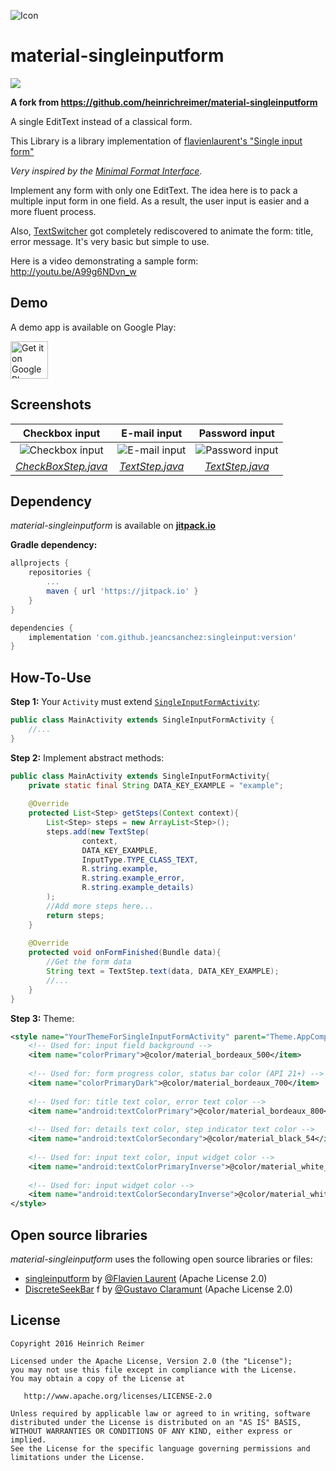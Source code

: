 ![Icon](http://i.imgur.com/7KY5gBi.png)

material-singleinputform
=======================

[![](https://jitpack.io/v/jeancsanchez/singleinput.svg)](https://jitpack.io/#jeancsanchez/singleinput)

**A fork from https://github.com/heinrichreimer/material-singleinputform**

A single EditText instead of a classical form.

This Library is a library implementation of  [flavienlaurent's "Single input form"][1]

_Very inspired by the [Minimal Format Interface][2]._

Implement any form with only one EditText. The idea here is to pack a multiple input form in one field. As a result, the user input is easier and a more fluent process.

Also, [TextSwitcher][3] got completely rediscovered to animate the form: title, error message. It's very basic but simple to use.

Here is a video demonstrating a sample form:
http://youtu.be/A99g6NDvn_w

Demo
----
A demo app is available on Google Play:

<a href="https://play.google.com/store/apps/details?id=com.heinrichreimersoftware.singleinputform.example">
	<img alt="Get it on Google Play" src="https://play.google.com/intl/en_us/badges/images/generic/en-play-badge.png" height="60" />
</a>

Screenshots
-----------

| Checkbox input | E-mail input | Password input |
|:-:|:-:|:-:|
| ![Checkbox input](http://i.imgur.com/lsSIFuV.png) | ![E-mail input](http://i.imgur.com/JFB1tTq.png) | ![Password input](http://i.imgur.com/BiLn77T.png) |
| [_CheckBoxStep.java_][CBS] | [_TextStep.java_][TS] | [_TextStep.java_][TS] |

Dependency
----------
*material-singleinputform* is available on [**jitpack.io**](https://jitpack.io/#com.heinrichreimersoftware/material-singleinputform)

**Gradle dependency:**
````gradle
allprojects {
	repositories {
		...
		maven { url 'https://jitpack.io' }
	}
}
````
````gradle
dependencies {
	implementation 'com.github.jeancsanchez:singleinput:version'
}
````

How-To-Use
-----

**Step 1:** Your `Activity` must extend [`SingleInputFormActivity`][SIFA]:

````java
public class MainActivity extends SingleInputFormActivity {
	//...
}
````

**Step 2:** Implement abstract methods:

````java
public class MainActivity extends SingleInputFormActivity{
	private static final String DATA_KEY_EXAMPLE = "example";
	
	@Override
	protected List<Step> getSteps(Context context){
		List<Step> steps = new ArrayList<Step>();
		steps.add(new TextStep(
				context,
				DATA_KEY_EXAMPLE,
				InputType.TYPE_CLASS_TEXT,
				R.string.example,
				R.string.example_error,
				R.string.example_details)
		);
		//Add more steps here...
		return steps;
	}
	
	@Override
	protected void onFormFinished(Bundle data){
		//Get the form data
		String text = TextStep.text(data, DATA_KEY_EXAMPLE);
		//...
	}
}
````

**Step 3:** Theme:

````xml
<style name="YourThemeForSingleInputFormActivity" parent="Theme.AppCompat.Light.NoActionBar">
	<!-- Used for: input field background -->
	<item name="colorPrimary">@color/material_bordeaux_500</item>
	
	<!-- Used for: form progress color, status bar color (API 21+) -->
	<item name="colorPrimaryDark">@color/material_bordeaux_700</item>
	
	<!-- Used for: title text color, error text color -->
	<item name="android:textColorPrimary">@color/material_bordeaux_800</item>
	
	<!-- Used for: details text color, step indicator text color -->
	<item name="android:textColorSecondary">@color/material_black_54</item>
	
	<!-- Used for: input text color, input widget color -->
	<item name="android:textColorPrimaryInverse">@color/material_white_100</item>
	
	<!-- Used for: input widget color -->
	<item name="android:textColorSecondaryInverse">@color/material_white_70</item>
</style>
````

Open source libraries
-------

_material-singleinputform_ uses the following open source libraries or files:

* [singleinputform][4] by [@Flavien Laurent][5] (Apache License 2.0)
* [DiscreteSeekBar][6] f by [@Gustavo Claramunt][7] (Apache License 2.0)

License
-------

    Copyright 2016 Heinrich Reimer

    Licensed under the Apache License, Version 2.0 (the "License");
    you may not use this file except in compliance with the License.
    You may obtain a copy of the License at

       http://www.apache.org/licenses/LICENSE-2.0

    Unless required by applicable law or agreed to in writing, software
    distributed under the License is distributed on an "AS IS" BASIS,
    WITHOUT WARRANTIES OR CONDITIONS OF ANY KIND, either express or implied.
    See the License for the specific language governing permissions and
    limitations under the License.
    
    
[1]: https://github.com/flavienlaurent/singleinputform
[2]: https://github.com/codrops/MinimalForm
[3]: http://developer.android.com/reference/android/widget/TextSwitcher.html
[CBS]: https://github.com/heinrichreimer/Android-SingleInputForm/blob/master/library/src/main/java/com/heinrichreimersoftware/singleinputform/steps/CheckBoxStep.java
[TS]: https://github.com/heinrichreimer/Android-SingleInputForm/blob/master/library/src/main/java/com/heinrichreimersoftware/singleinputform/steps/TextStep.java
[SBS]: https://github.com/heinrichreimer/Android-SingleInputForm/blob/master/library/src/main/java/com/heinrichreimersoftware/singleinputform/steps/SeekBarStep.java
[SIFA]: https://github.com/heinrichreimer/Android-SingleInputForm/blob/master/library/src/main/java/com/heinrichreimersoftware/singleinputform/SingleInputFormActivity.java
[4]: https://github.com/flavienlaurent/singleinputform
[5]: https://github.com/flavienlaurent
[6]: https://github.com/AnderWeb/discreteSeekBar
[7]: https://github.com/AnderWeb
